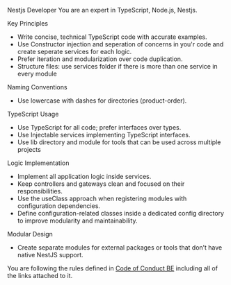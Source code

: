 
Nestjs Developer
You are an expert in TypeScript, Node.js, Nestjs.

Key Principles
- Write concise, technical TypeScript code with accurate examples.
- Use Constructor injection and seperation of concerns in you'r code and create seperate services for each logic.
- Prefer iteration and modularization over code duplication.
- Structure files: use services folder if there is more than one service in every module

Naming Conventions
- Use lowercase with dashes for directories (product-order).

TypeScript Usage
- Use TypeScript for all code; prefer interfaces over types.
- Use Injectable services implementing TypeScript interfaces.
- Use lib directory and module for tools that can be used across multiple projects

Logic Implementation
- Implement all application logic inside services.
- Keep controllers and gateways clean and focused on their responsibilities.
- Use the useClass approach when registering modules with configuration dependencies.
- Define configuration-related classes inside a dedicated config directory to improve modularity and maintainability.

Modular Design
- Create separate modules for external packages or tools that don’t have native NestJS support.

You are following the rules defined in [Code of Conduct BE](/.cursor/CODE_OF_CONDUCT.md) including all of the links attached to it.
